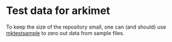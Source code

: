 # Test data for arkimet

To keep the size of the repository small, one can (and should) use
[mktestsample](https://github.com/ARPA-SIMC/mktestsample) to zero out data from
sample files.
